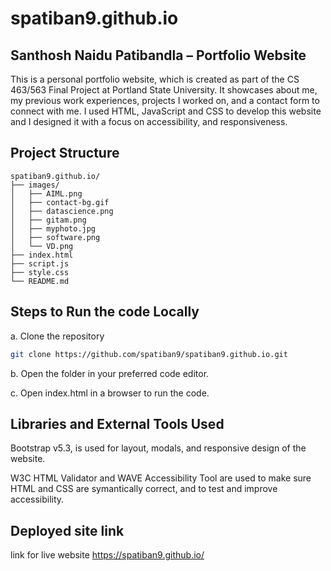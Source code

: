 # spatiban9.github.io

## Santhosh Naidu Patibandla – Portfolio Website

This is a personal portfolio website, which is created as part of the CS 463/563 Final Project at Portland State University. It showcases about me, my previous work experiences, projects I worked on, and a contact form to connect with me. I used HTML, JavaScript and CSS to develop this website and I designed it with a focus on accessibility, and responsiveness.

## Project Structure

```
spatiban9.github.io/
├── images/
│   ├── AIML.png
│   ├── contact-bg.gif
│   ├── datascience.png
│   ├── gitam.png
│   ├── myphoto.jpg
│   ├── software.png
│   └── VD.png
├── index.html
├── script.js
├── style.css
└── README.md
```

## Steps to Run the code Locally

a. Clone the repository

```bash
git clone https://github.com/spatiban9/spatiban9.github.io.git
```

b. Open the folder in your preferred code editor.

c. Open index.html in a browser to run the code.

## Libraries and External Tools Used

Bootstrap v5.3, is used for layout, modals, and responsive design of the website.

W3C HTML Validator and WAVE Accessibility Tool are used to make sure HTML and CSS are symantically correct, and to test and improve accessibility.

## Deployed site link

link for live website https://spatiban9.github.io/
